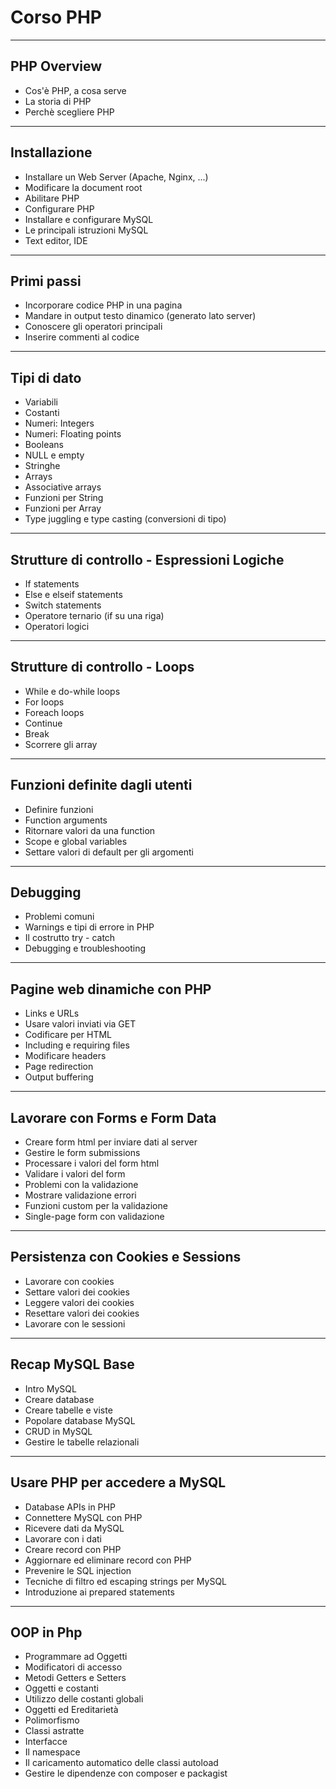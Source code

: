 # Corso PHP

---

## PHP Overview

* Cos'è PHP, a cosa serve
* La storia di PHP
* Perchè scegliere PHP

---

## Installazione

* Installare un Web Server (Apache, Nginx, ...)
* Modificare la document root
* Abilitare PHP
* Configurare PHP
* Installare e configurare MySQL
* Le principali istruzioni MySQL
* Text editor, IDE

---

## Primi passi

* Incorporare codice PHP in una pagina
* Mandare in output testo dinamico (generato lato server)
* Conoscere gli operatori principali
* Inserire commenti al codice

---

## Tipi di dato

* Variabili
* Costanti
* Numeri: Integers
* Numeri: Floating points
* Booleans
* NULL e empty
* Stringhe
* Arrays
* Associative arrays
* Funzioni per String 
* Funzioni per Array 
* Type juggling e type casting (conversioni di tipo)

---

## Strutture di controllo - Espressioni Logiche

* If statements
* Else e elseif statements
* Switch statements
* Operatore ternario (if su una riga)
* Operatori logici

---

## Strutture di controllo - Loops

* While e do-while loops
* For loops
* Foreach loops
* Continue
* Break
* Scorrere gli array

---

## Funzioni definite dagli utenti

* Definire funzioni
* Function arguments
* Ritornare valori da una function
* Scope e global variables
* Settare valori di default per gli argomenti 

---

## Debugging

* Problemi comuni
* Warnings e tipi di errore in PHP
* Il costrutto try - catch
* Debugging e troubleshooting

---

## Pagine web dinamiche con PHP

* Links e URLs
* Usare valori inviati via GET
* Codificare per HTML
* Including e requiring files
* Modificare headers
* Page redirection
* Output buffering

---

## Lavorare con Forms e Form Data

* Creare form html per inviare dati al server
* Gestire le form submissions
* Processare i valori del form html
* Validare i valori del form
* Problemi con la validazione
* Mostrare validazione errori
* Funzioni custom per la validazione 
* Single-page form con validazione

---

## Persistenza con Cookies e Sessions

* Lavorare con cookies
* Settare valori dei cookies 
* Leggere valori dei cookies 
* Resettare valori dei cookies 
* Lavorare con le sessioni

---

## Recap MySQL Base

* Intro MySQL 
* Creare database
* Creare tabelle e viste
* Popolare database MySQL 
* CRUD in MySQL
* Gestire le tabelle relazionali

---

## Usare PHP per accedere a MySQL

* Database APIs in PHP
* Connettere MySQL con PHP
* Ricevere dati da MySQL
* Lavorare con i dati
* Creare record con PHP
* Aggiornare ed eliminare record con PHP
* Prevenire le SQL injection
* Tecniche di filtro ed escaping strings per MySQL
* Introduzione ai prepared statements

---

## OOP in Php

* Programmare ad Oggetti
* Modificatori di accesso
* Metodi Getters e Setters
* Oggetti e costanti
* Utilizzo delle costanti globali
* Oggetti ed Ereditarietà
* Polimorfismo
* Classi astratte
* Interfacce
* Il namespace
* Il caricamento automatico delle classi autoload
* Gestire le dipendenze con composer e packagist
